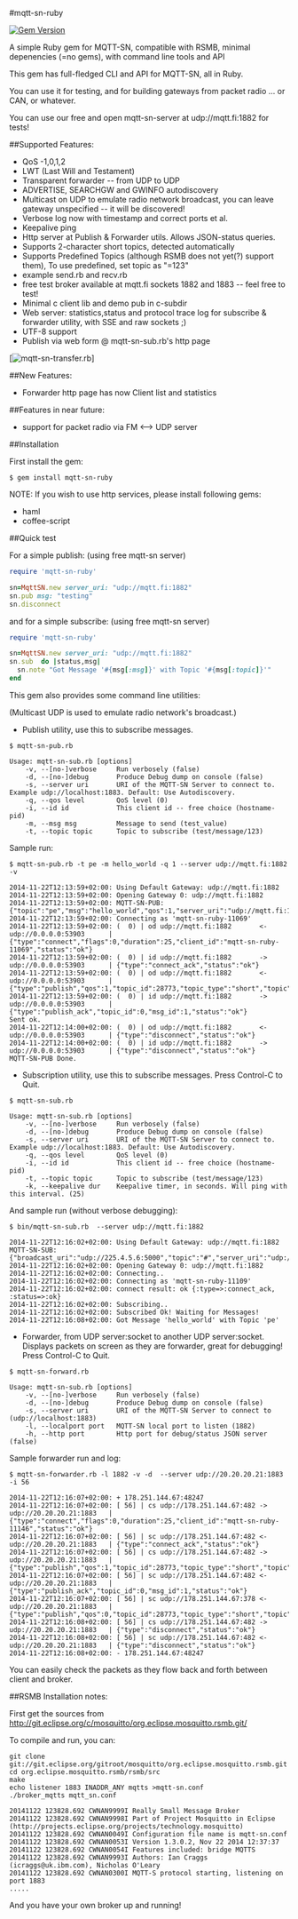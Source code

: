 #mqtt-sn-ruby

[![Gem Version](https://badge.fury.io/rb/mqtt-sn-ruby.svg)](http://badge.fury.io/rb/mqtt-sn-ruby)

A simple Ruby gem for MQTT-SN, compatible with RSMB, minimal depenencies (=no gems), with command line tools and API

This gem has full-fledged CLI and API for MQTT-SN, all in Ruby.

You can use it for testing, and for building gateways from packet radio ... or CAN, or whatever.

You can use our free and open mqtt-sn-server at udp://mqtt.fi:1882 for tests!

##Supported Features:
- QoS -1,0,1,2
- LWT (Last Will and Testament)
- Transparent forwarder -- from UDP to UDP 
- ADVERTISE, SEARCHGW and GWINFO autodiscovery
- Multicast on UDP to emulate radio network broadcast, you can leave gateway unspecified -- it will be discovered!
- Verbose log now with timestamp and correct ports et al.
- Keepalive ping 
- Http server at Publish & Forwarder utils. Allows JSON-status queries.
- Supports 2-character short topics, detected automatically
- Supports Predefined Topics (although RSMB does not yet(?) support them), To use predefined, set topic as "=123"
- example send.rb and recv.rb
- free test broker available at mqtt.fi sockets 1882 and 1883 -- feel free to test!
- Minimal c client lib and demo pub in c-subdir
- Web server: statistics,status and protocol trace log for subscribe & forwarder utility, with SSE and raw sockets ;)
- UTF-8 support
- Publish via web form @ mqtt-sn-sub.rb's http page 

[![mqtt-sn-transfer.rb](https://github.com/arisi/mqtt-sn-ruby/raw/master/screenshots/sub.png)]


##New Features:
- Forwarder http page has now Client list and statistics

##Features in near future:
- support for packet radio via FM <--> UDP server

##Installation

First install the gem:

```asciidoc
$ gem install mqtt-sn-ruby
```
NOTE: If you wish to use http services, please install following gems:
- haml
- coffee-script

##Quick test

For a simple publish: (using free mqtt-sn server)

```ruby
require 'mqtt-sn-ruby'

sn=MqttSN.new server_uri: "udp://mqtt.fi:1882"
sn.pub msg: "testing"
sn.disconnect 
```

and for a simple subscribe: (using free mqtt-sn server)

```ruby
require 'mqtt-sn-ruby'

sn=MqttSN.new server_uri: "udp://mqtt.fi:1882"
sn.sub  do |status,msg|
  sn.note "Got Message '#{msg[:msg]}' with Topic '#{msg[:topic]}'"
end
```
This gem also provides some command line utilities:

(Multicast UDP is used to emulate radio network's broadcast.)

- Publish utility, use this to subscribe messages.
```asciidoc
$ mqtt-sn-pub.rb 

Usage: mqtt-sn-sub.rb [options]
    -v, --[no-]verbose     Run verbosely (false)
    -d, --[no-]debug       Produce Debug dump on console (false)
    -s, --server uri       URI of the MQTT-SN Server to connect to. Example udp://localhost:1883. Default: Use Autodiscovery.
    -q, --qos level        QoS level (0)
    -i, --id id            This client id -- free choice (hostname-pid)
    -m, --msg msg          Message to send (test_value)
    -t, --topic topic      Topic to subscribe (test/message/123)
```
Sample run:
``` asciidoc
$ mqtt-sn-pub.rb -t pe -m hello_world -q 1 --server udp://mqtt.fi:1882 -v

2014-11-22T12:13:59+02:00: Using Default Gateway: udp://mqtt.fi:1882
2014-11-22T12:13:59+02:00: Opening Gateway 0: udp://mqtt.fi:1882
2014-11-22T12:13:59+02:00: MQTT-SN-PUB: {"topic":"pe","msg":"hello_world","qos":1,"server_uri":"udp://mqtt.fi:1882","verbose":true}
2014-11-22T12:13:59+02:00: Connecting as 'mqtt-sn-ruby-11069'
2014-11-22T12:13:59+02:00: (  0) | od udp://mqtt.fi:1882       <- udp://0.0.0.0:53903      | {"type":"connect","flags":0,"duration":25,"client_id":"mqtt-sn-ruby-11069","status":"ok"}
2014-11-22T12:13:59+02:00: (  0) | id udp://mqtt.fi:1882       -> udp://0.0.0.0:53903      | {"type":"connect_ack","status":"ok"}
2014-11-22T12:13:59+02:00: (  0) | od udp://mqtt.fi:1882       <- udp://0.0.0.0:53903      | {"type":"publish","qos":1,"topic_id":28773,"topic_type":"short","topic":"pe","msg_id":1,"msg":"hello_world","status":"ok"}
2014-11-22T12:13:59+02:00: (  0) | id udp://mqtt.fi:1882       -> udp://0.0.0.0:53903      | {"type":"publish_ack","topic_id":0,"msg_id":1,"status":"ok"}
Sent ok.
2014-11-22T12:14:00+02:00: (  0) | od udp://mqtt.fi:1882       <- udp://0.0.0.0:53903      | {"type":"disconnect","status":"ok"}
2014-11-22T12:14:00+02:00: (  0) | id udp://mqtt.fi:1882       -> udp://0.0.0.0:53903      | {"type":"disconnect","status":"ok"}
MQTT-SN-PUB Done.
```

- Subscription utility, use this to subscribe messages. Press Control-C to Quit.
```asciidoc
$ mqtt-sn-sub.rb 

Usage: mqtt-sn-sub.rb [options]
    -v, --[no-]verbose     Run verbosely (false)
    -d, --[no-]debug       Produce Debug dump on console (false)
    -s, --server uri       URI of the MQTT-SN Server to connect to.  Example udp://localhost:1883. Default: Use Autodiscovery.
    -q, --qos level        QoS level (0)
    -i, --id id            This client id -- free choice (hostname-pid)
    -t, --topic topic      Topic to subscribe (test/message/123)
    -k, --keepalive dur    Keepalive timer, in seconds. Will ping with this interval. (25)

```

And sample run (without verbose debugging):

``` asciidoc
$ bin/mqtt-sn-sub.rb  --server udp://mqtt.fi:1882 

2014-11-22T12:16:02+02:00: Using Default Gateway: udp://mqtt.fi:1882
MQTT-SN-SUB: {"broadcast_uri":"udp://225.4.5.6:5000","topic":"#","server_uri":"udp://mqtt.fi:1882"}
2014-11-22T12:16:02+02:00: Opening Gateway 0: udp://mqtt.fi:1882
2014-11-22T12:16:02+02:00: Connecting..
2014-11-22T12:16:02+02:00: Connecting as 'mqtt-sn-ruby-11109'
2014-11-22T12:16:02+02:00: connect result: ok {:type=>:connect_ack, :status=>:ok}
2014-11-22T12:16:02+02:00: Subscribing..
2014-11-22T12:16:02+02:00: Subscribed Ok! Waiting for Messages!
2014-11-22T12:16:08+02:00: Got Message 'hello_world' with Topic 'pe'

```

- Forwarder, from UDP server:socket to another UDP server:socket.  Displays packets on screen as they are forwarder, great for debugging! Press Control-C to Quit.
```shell
$ mqtt-sn-forward.rb 

Usage: mqtt-sn-sub.rb [options]
    -v, --[no-]verbose     Run verbosely (false)
    -d, --[no-]debug       Produce Debug dump on console (false)
    -s, --server uri       URI of the MQTT-SN Server to connect to (udp://localhost:1883)
    -l, --localport port   MQTT-SN local port to listen (1882)
    -h, --http port        Http port for debug/status JSON server (false)
```

Sample forwarder run and log:

``` asciidoc
$ mqtt-sn-forwarder.rb -l 1882 -v -d  --server udp://20.20.20.21:1883 -i 56

2014-11-22T12:16:07+02:00: + 178.251.144.67:48247
2014-11-22T12:16:07+02:00: [ 56] | cs udp://178.251.144.67:482 -> udp://20.20.20.21:1883   | {"type":"connect","flags":0,"duration":25,"client_id":"mqtt-sn-ruby-11146","status":"ok"}
2014-11-22T12:16:07+02:00: [ 56] | sc udp://178.251.144.67:482 <- udp://20.20.20.21:1883   | {"type":"connect_ack","status":"ok"}
2014-11-22T12:16:07+02:00: [ 56] | cs udp://178.251.144.67:482 -> udp://20.20.20.21:1883   | {"type":"publish","qos":1,"topic_id":28773,"topic_type":"short","topic":"pe","msg_id":1,"msg":"hello_world","status":"ok"}
2014-11-22T12:16:07+02:00: [ 56] | sc udp://178.251.144.67:482 <- udp://20.20.20.21:1883   | {"type":"publish_ack","topic_id":0,"msg_id":1,"status":"ok"}
2014-11-22T12:16:07+02:00: [ 56] | sc udp://178.251.144.67:378 <- udp://20.20.20.21:1883   | {"type":"publish","qos":0,"topic_id":28773,"topic_type":"short","topic":"pe","msg_id":1,"msg":"hello_world","status":"ok"}
2014-11-22T12:16:08+02:00: [ 56] | cs udp://178.251.144.67:482 -> udp://20.20.20.21:1883   | {"type":"disconnect","status":"ok"}
2014-11-22T12:16:08+02:00: [ 56] | sc udp://178.251.144.67:482 <- udp://20.20.20.21:1883   | {"type":"disconnect","status":"ok"}
2014-11-22T12:16:08+02:00: - 178.251.144.67:48247
```

You can easily check the packets as they flow back and forth between client and broker.

##RSMB Installation notes:

First get the sources from http://git.eclipse.org/c/mosquitto/org.eclipse.mosquitto.rsmb.git/

To compile and run, you can:

``` asciidoc
git clone git://git.eclipse.org/gitroot/mosquitto/org.eclipse.mosquitto.rsmb.git
cd org.eclipse.mosquitto.rsmb/rsmb/src
make
echo listener 1883 INADDR_ANY mqtts >mqtt-sn.conf
./broker_mqtts mqtt_sn.conf

20141122 123828.692 CWNAN9999I Really Small Message Broker
20141122 123828.692 CWNAN9998I Part of Project Mosquitto in Eclipse
(http://projects.eclipse.org/projects/technology.mosquitto)
20141122 123828.692 CWNAN0049I Configuration file name is mqtt-sn.conf
20141122 123828.692 CWNAN0053I Version 1.3.0.2, Nov 22 2014 12:37:37
20141122 123828.692 CWNAN0054I Features included: bridge MQTTS 
20141122 123828.692 CWNAN9993I Authors: Ian Craggs (icraggs@uk.ibm.com), Nicholas O'Leary
20141122 123828.692 CWNAN0300I MQTT-S protocol starting, listening on port 1883
.....

```
And you have your own broker up and running!


